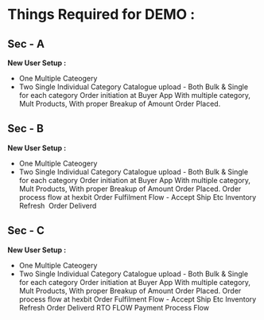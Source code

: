 ```PROD - https://docs.google.com/spreadsheets/d/1JZV6ZQzXcHUsOwegGtArX3DdIXYIy3gxkhQ00q7kICc/edit?gid=1367601795#gid=1367601795

```

# Things Required for DEMO :

## Sec - A

**New User Setup :**

- One Multiple Cateogery
- Two Single Individual Category
  Catalogue upload -
  Both Bulk & Single for each category
  Order initiation at Buyer App
  With multiple category, Mult Products, With proper Breakup of Amount
  Order Placed.

## Sec - B

**New User Setup :**

- One Multiple Cateogery
- Two Single Individual Category
  Catalogue upload -
  Both Bulk & Single for each category
  Order initiation at Buyer App
  With multiple category, Mult Products, With proper Breakup of Amount
  Order Placed.
  Order process flow at hexbit
  Order Fulfilment Flow - Accept Ship Etc
  Inventory Refresh 
  Order Deliverd

## Sec - C

**New User Setup :**

- One Multiple Cateogery
- Two Single Individual Category
  Catalogue upload -
  Both Bulk & Single for each category
  Order initiation at Buyer App
  With multiple category, Mult Products, With proper Breakup of Amount
  Order Placed.
  Order process flow at hexbit
  Order Fulfilment Flow - Accept Ship Etc
  Inventory Refresh
  Order Deliverd
  RTO FLOW
  Payment Process Flow
